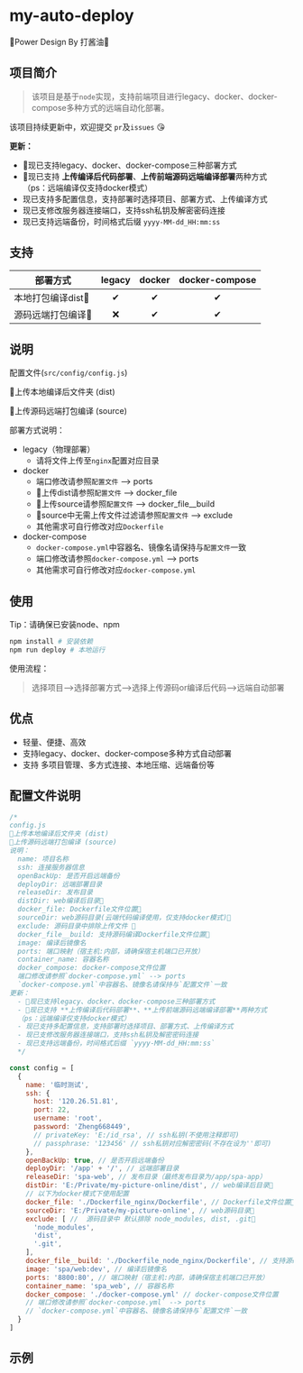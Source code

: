# my-auto-deploy
🎉Power Design By 打酱油🎉
## 项目简介

> 该项目是基于`node`实现，支持前端项目进行legacy、docker、docker-compose多种方式的远端自动化部署。

该项目持续更新中，欢迎提交 `pr`及`issues` 😘

**更新：**
- 🎉现已支持legacy、docker、docker-compose三种部署方式
- 🎉现已支持 **上传编译后代码部署**、**上传前端源码远端编译部署**两种方式
（ps：远端编译仅支持docker模式）
- 现已支持多配置信息，支持部署时选择项目、部署方式、上传编译方式
- 现已支修改服务器连接端口，支持ssh私钥及解密密码连接
- 现已支持远端备份，时间格式后缀 `yyyy-MM-dd_HH:mm:ss`

## 支持
|部署方式|legacy|docker|docker-compose|
|-------|:----:|:----:|:------------:|
|本地打包编译dist🔶| ✔|   ✔ |    ✔  |
|源码远端打包编译🔷|❌|   ✔ |    ✔  |

## 说明
配置文件(`src/config/config.js`)

🔶上传本地编译后文件夹 (dist)

🔷上传源码远端打包编译 (source)

部署方式说明：
- legacy（物理部署）
  - 请将文件上传至`nginx`配置对应目录
- docker
  - 端口修改请参照`配置文件` --> ports
  - 🔶上传dist请参照`配置文件` --> docker_file
  - 🔷上传source请参照`配置文件` --> docker_file__build
  - 🔷source中无需上传文件过滤请参照`配置文件` --> exclude
  - 其他需求可自行修改对应`Dockerfile`
- docker-compose
  - `docker-compose.yml`中容器名、镜像名请保持与`配置文件`一致
  - 端口修改请参照`docker-compose.yml` --> ports
  - 其他需求可自行修改对应`docker-compose.yml`

## 使用
Tip：请确保已安装node、npm
```bash
npm install # 安装依赖
npm run deploy # 本地运行
```

使用流程：
> 选择项目-->选择部署方式-->选择上传源码or编译后代码-->远端自动部署

## 优点
- 轻量、便捷、高效
- 支持legacy、docker、docker-compose多种方式自动部署
- 支持 多项目管理、多方式连接、本地压缩、远端备份等

## 配置文件说明
```js
/*
config.js
🔶上传本地编译后文件夹 (dist)
🔷上传源码远端打包编译 (source)
说明：
  name: 项目名称
  ssh: 连接服务器信息
  openBackUp: 是否开启远端备份
  deployDir: 远端部署目录
  releaseDir: 发布目录
  distDir: web编译后目录🔶
  docker_file: Dockerfile文件位置🔶
  sourceDir: web源码目录(云端代码编译使用，仅支持docker模式)🔷
  exclude: 源码目录中排除上传文件 🔷
  docker_file__build: 支持源码编译Dockerfile文件位置🔷
  image: 编译后镜像名
  ports: 端口映射（宿主机:内部，请确保宿主机端口已开放）
  container_name: 容器名称
  docker_compose: docker-compose文件位置
  端口修改请参照`docker-compose.yml` --> ports
  `docker-compose.yml`中容器名、镜像名请保持与`配置文件`一致
更新：
  - 🎉现已支持legacy、docker、docker-compose三种部署方式
  - 🎉现已支持 **上传编译后代码部署**、**上传前端源码远端编译部署**两种方式
  （ps：远端编译仅支持docker模式）
  - 现已支持多配置信息，支持部署时选择项目、部署方式、上传编译方式
  - 现已支修改服务器连接端口，支持ssh私钥及解密密码连接
  - 现已支持远端备份，时间格式后缀 `yyyy-MM-dd_HH:mm:ss`
  */

const config = [
  {
    name: '临时测试',
    ssh: {
      host: '120.26.51.81',
      port: 22,
      username: 'root',
      password: 'Zheng668449',
      // privateKey: 'E:/id_rsa', // ssh私钥(不使用注释即可)
      // passphrase: '123456' // ssh私钥对应解密密码(不存在设为''即可)
    },
    openBackUp: true, // 是否开启远端备份
    deployDir: '/app' + '/', // 远端部署目录
    releaseDir: 'spa-web', // 发布目录（最终发布目录为/app/spa-app）
    distDir: 'E:/Private/my-picture-online/dist', // web编译后目录🔶
    // 以下为docker模式下使用配置
    docker_file: './Dockerfile_nginx/Dockerfile', // Dockerfile文件位置🔶
    sourceDir: 'E:/Private/my-picture-online', // web源码目录🔷
    exclude: [ //  源码目录中 默认排除 node_modules, dist, .git🔷
      'node_modules',
      'dist',
      '.git',
    ],
    docker_file__build: './Dockerfile_node_nginx/Dockerfile', // 支持源码编译Dockerfile文件位置🔷
    image: 'spa/web:dev', // 编译后镜像名
    ports: '8800:80', // 端口映射（宿主机:内部，请确保宿主机端口已开放）
    container_name: 'spa_web', // 容器名称
    docker_compose: './docker-compose.yml' // docker-compose文件位置
    // 端口修改请参照`docker-compose.yml` --> ports
    // `docker-compose.yml`中容器名、镜像名请保持与`配置文件`一致
  }
]
```

## 示例

